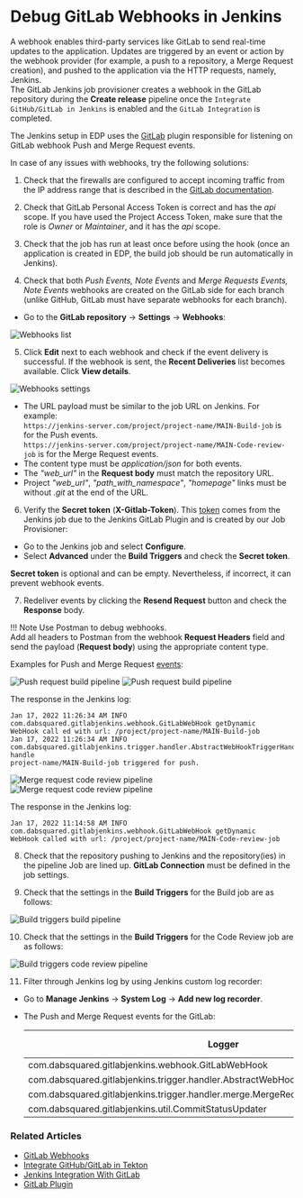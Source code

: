 # Debug GitLab Webhooks in Jenkins

A webhook enables third-party services like GitLab to send real-time updates to the application. Updates are triggered by an event or action by the webhook provider (for example, a push to a repository, a Merge Request creation), and pushed to the application via the HTTP requests, namely, Jenkins.<br />
The GitLab Jenkins job provisioner creates a webhook in the GitLab repository during the **Create release** pipeline once the `Integrate GitHub/GitLab in Jenkins` is enabled and the `GitLab Integration` is completed.

The Jenkins setup in EDP uses the [GitLab](https://plugins.jenkins.io/gitlab-plugin/) plugin responsible for listening on GitLab webhook Push and Merge Request events.

In case of any issues with webhooks, try the following solutions:

1. Check that the firewalls are configured to accept incoming traffic from the IP address range that is described in the [GitLab documentation](https://docs.gitlab.com/ee/user/gitlab_com/#ip-range).

2. Check that GitLab Personal Access Token is correct and has the *api* scope. If you have used the Project Access Token, make sure that the role is *Owner* or *Maintainer*, and it has the *api* scope.

3. Check that the job has run at least once before using the hook (once an application is created in EDP, the build job should be run automatically in Jenkins).

4. Check that both _Push Events, Note Events_ and _Merge Requests Events, Note Events_ webhooks are created on the GitLab side for each branch (unlike GitHub, GitLab must have separate webhooks for each branch).
  * Go to the **GitLab repository** -> **Settings** -> **Webhooks**:

  ![Webhooks list](../assets/operator-guide/gitlab-webhooks1.png "Webhooks list")

5. Click **Edit** next to each webhook and check if the event delivery is successful. If the webhook is sent, the **Recent Deliveries** list becomes available. Click **View details**.

  ![Webhooks settings](../assets/operator-guide/gitlab-webhooks2.png "Webhooks settings")

  * The URL payload must be similar to the job URL on Jenkins. For example:<br />
  `https://jenkins-server.com/project/project-name/MAIN-Build-job` is for the Push events.<br />
  `https://jenkins-server.com/project/project-name/MAIN-Code-review-job` is for the Merge Request events.
  * The content type must be *application/json* for both events.
  * The *"web_url"* in the **Request body** must match the repository URL.
  * Project *"web_url"*, *"path_with_namespace"*, *"homepage"* links must be without *.git* at the end of the URL.

6. Verify the **Secret token** (**X-Gitlab-Token**). This [token](https://docs.gitlab.com/ee/integration/jenkins.html#configure-a-webhook) comes from the Jenkins job due to the Jenkins GitLab Plugin and is created by our Job Provisioner:
  * Go to the Jenkins job and select **Configure**.
  * Select **Advanced** under the **Build Triggers** and check the **Secret token**.

  **Secret token** is optional and can be empty. Nevertheless, if incorrect, it can prevent webhook events.

7. Redeliver events by clicking the **Resend Request** button and check the **Response** body.

  !!! Note
      Use Postman to debug webhooks.<br />
      Add all headers to Postman from the webhook **Request Headers** field and send the payload (**Request body**) using the appropriate content type.<br />

   Examples for Push and Merge Request [events](https://docs.gitlab.com/ee/user/project/integrations/webhook_events.html):

  ![Push request build pipeline](../assets/operator-guide/gitlab-webhooks-postman01.png "Postman push request payload headers")
  ![Push request build pipeline](../assets/operator-guide/gitlab-webhooks-postman1.png "Push request build pipeline")

  The response in the Jenkins log:

  ```
  Jan 17, 2022 11:26:34 AM INFO com.dabsquared.gitlabjenkins.webhook.GitLabWebHook getDynamic
  WebHook call ed with url: /project/project-name/MAIN-Build-job
  Jan 17, 2022 11:26:34 AM INFO com.dabsquared.gitlabjenkins.trigger.handler.AbstractWebHookTriggerHandler handle
  project-name/MAIN-Build-job triggered for push.
  ```

  ![Merge request code review pipeline](../assets/operator-guide/gitlab-webhooks-postman02.png "Postman merge request payload headers")
  ![Merge request code review pipeline](../assets/operator-guide/gitlab-webhooks-postman2.png "Merge request code review pipeline")

  The response in the Jenkins log:

  ```
  Jan 17, 2022 11:14:58 AM INFO com.dabsquared.gitlabjenkins.webhook.GitLabWebHook getDynamic
  WebHook called with url: /project/project-name/MAIN-Code-review-job
  ```

8. Check that the repository pushing to Jenkins and the repository(ies) in the pipeline Job are lined up. **GitLab Connection** must be defined in the job settings.

9. Check that the settings in the **Build Triggers** for the Build job are as follows:

  ![Build triggers build pipeline](../assets/operator-guide/gitlab-webhooks3.png "Build triggers build pipeline")

10. Check that the settings in the **Build Triggers** for the Code Review job are as follows:

  ![Build triggers code review pipeline](../assets/operator-guide/gitlab-webhooks4.png "Build triggers code review pipeline")

11. Filter through Jenkins log by using Jenkins custom log recorder:
  * Go to **Manage Jenkins** -> **System Log** -> **Add new log recorder**.
  * The Push and Merge Request events for the GitLab:

    | Logger | Log Level |
    | ------ | --------- |
    | com.dabsquared.gitlabjenkins.webhook.GitLabWebHook | ALL |
    | com.dabsquared.gitlabjenkins.trigger.handler.AbstractWebHookTriggerHandler | ALL |
    | com.dabsquared.gitlabjenkins.trigger.handler.merge.MergeRequestHookTriggerHandlerImpl | ALL |
    | com.dabsquared.gitlabjenkins.util.CommitStatusUpdater | ALL |

### Related Articles

* [GitLab Webhooks](https://docs.gitlab.com/ee/user/project/integrations/webhooks.html)
* [Integrate GitHub/GitLab in Tekton](../operator-guide/import-strategy-tekton.md)
* [Jenkins Integration With GitLab](https://docs.gitlab.com/ee/integration/jenkins.html)
* [GitLab Plugin](https://plugins.jenkins.io/gitlab-plugin/)
